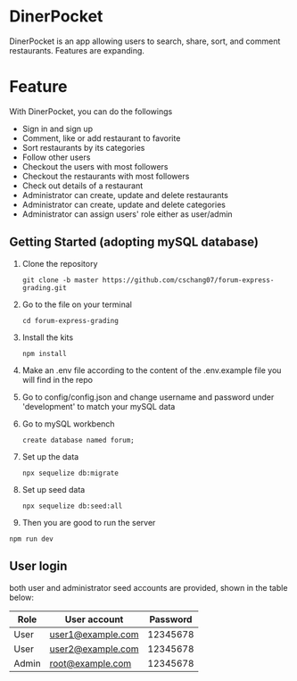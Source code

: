 # DinerPocket

DinerPocket is an app allowing users to search, share, sort, and comment restaurants. Features are expanding.

# Feature
 
With DinerPocket, you can do the followings

- Sign in and sign up
- Comment, like or add restaurant to favorite
- Sort restaurants by its categories
- Follow other users
- Checkout the users with most followers
- Checkout the restaurants with most followers
- Check out details of a restaurant
- Administrator can create, update and delete restaurants
- Administrator can create, update and delete categories
- Administrator can assign users' role either as user/admin
 
## Getting Started (adopting mySQL database)

1. Clone the repository
   ```
   git clone -b master https://github.com/cschang07/forum-express-grading.git
   ```
2. Go to the file on your terminal
   ```
   cd forum-express-grading
   ```
3. Install the kits
   ```
   npm install
   ```
4. Make an .env file according to the content of the .env.example file you will find in the repo
5. Go to config/config.json and change username and password under 'development' to match your mySQL data
6. Go to mySQL workbench
   ```
   create database named forum;
   ```
7. Set up the data
   ```
   npx sequelize db:migrate
   ```
8. Set up seed data
   ```
   npx sequelize db:seed:all
   ```

10. Then you are good to run the server
   ```
   npm run dev
   ```
## User login

both user and administrator seed accounts are provided, shown in the table below:

| Role | User account | Password |
| ----------- | ----------- | ----------- |
| User | user1@example.com | 12345678 |
| User | user2@example.com | 12345678 |
| Admin | root@example.com | 12345678 |
